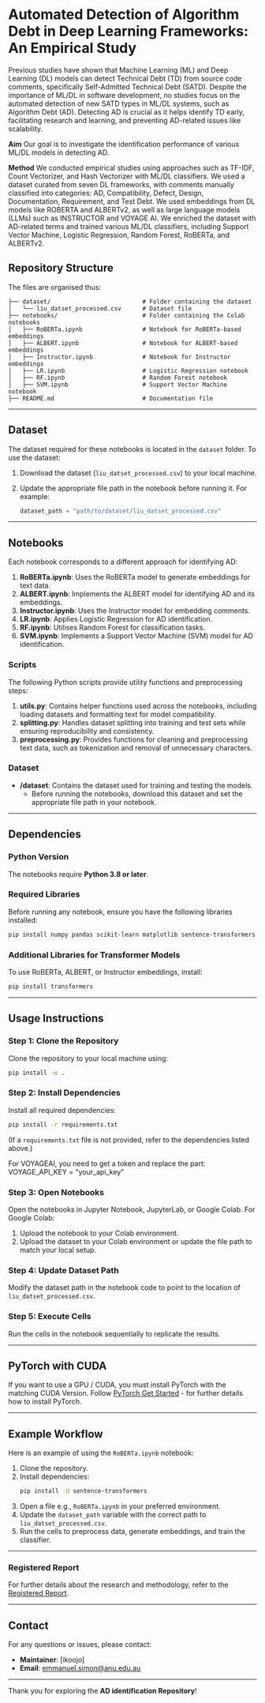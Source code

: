 # Automated Detection of Algorithm Debt in Deep Learning Frameworks: An Empirical Study


Previous studies have shown that Machine Learning (ML) and Deep Learning (DL) models can detect Technical Debt (TD) from source code comments, specifically Self-Admitted Technical Debt (SATD). Despite the importance of ML/DL in software development, no studies focus on the automated detection of new SATD types in ML/DL systems, such as Algorithm Debt (AD). Detecting AD is crucial as it helps identify TD early, facilitating research and learning, and preventing AD-related issues like scalability.

**Aim** Our goal is to investigate the identification performance of various ML/DL models in detecting AD.

**Method** We conducted empirical studies using approaches such as TF-IDF, Count Vectorizer, and Hash Vectorizer with ML/DL classifiers. We used a dataset curated from seven DL frameworks, with comments manually classified into categories: AD, Compatibility, Defect, Design, Documentation, Requirement, and Test Debt. We used embeddings from DL models like ROBERTA and ALBERTv2, as well as large language models (LLMs) such as INSTRUCTOR and VOYAGE AI. We enriched the dataset with AD-related terms and trained various ML/DL classifiers, including Support Vector Machine, Logistic Regression, Random Forest, RoBERTa, and ALBERTv2.

## Repository Structure
The files are organised thus:
```
├── dataset/                          # Folder containing the dataset
│   └── liu_datset_processed.csv      # Dataset file
├── notebooks/                        # Folder containing the Colab notebooks
│   ├── RoBERTa.ipynb                 # Notebook for RoBERTa-based embeddings
│   ├── ALBERT.ipynb                  # Notebook for ALBERT-based embeddings
│   ├── Instructor.ipynb              # Notebook for Instructor embeddings
│   ├── LR.ipynb                      # Logistic Regression notebook
│   ├── RF.ipynb                      # Random Forest notebook
│   ├── SVM.ipynb                     # Support Vector Machine notebook
├── README.md                         # Documentation file
```

---

## Dataset

The dataset required for these notebooks is located in the `dataset` folder. To use the dataset:

1. Download the dataset (`liu_datset_processed.csv`) to your local machine.
2. Update the appropriate file path in the notebook before running it. For example:

   ```python
   dataset_path = "path/to/dataset/liu_datset_processed.csv"
   ```

---

## Notebooks

Each notebook corresponds to a different approach for identifying AD:

1. **RoBERTa.ipynb**: Uses the RoBERTa model to generate embeddings for text data.
2. **ALBERT.ipynb**: Implements the ALBERT model for identifying AD and its embeddings.
3. **Instructor.ipynb**: Uses the Instructor model for embedding comments.
4. **LR.ipynb**: Applies Logistic Regression for AD identification.
5. **RF.ipynb**: Utilises Random Forest for classification tasks.
6. **SVM.ipynb**: Implements a Support Vector Machine (SVM) model for AD identification.


### Scripts

The following Python scripts provide utility functions and preprocessing steps:

1. **utils.py**: Contains helper functions used across the notebooks, including loading datasets and formatting text for model compatibility.
2. **splitting.py**: Handles dataset splitting into training and test sets while ensuring reproducibility and consistency.
3. **preprocessing.py**: Provides functions for cleaning and preprocessing text data, such as tokenization and removal of unnecessary characters.

### Dataset

- **/dataset**: Contains the dataset used for training and testing the models. 
  - Before running the notebooks, download this dataset and set the appropriate file path in your notebook.

---

## Dependencies

### Python Version
The notebooks require **Python 3.8 or later**.

### Required Libraries
Before running any notebook, ensure you have the following libraries installed:

```bash
pip install numpy pandas scikit-learn matplotlib sentence-transformers
```

### Additional Libraries for Transformer Models
To use RoBERTa, ALBERT, or Instructor embeddings, install:

```bash
pip install transformers
```

---

## Usage Instructions

### Step 1: Clone the Repository
Clone the repository to your local machine using:

```bash
pip install -e .
```

### Step 2: Install Dependencies
Install all required dependencies:

```bash
pip install -r requirements.txt
```
(If a `requirements.txt` file is not provided, refer to the dependencies listed above.)

For VOYAGEAI, you need to get a token and replace the part: VOYAGE_API_KEY = "your_api_key"

### Step 3: Open Notebooks
Open the notebooks in Jupyter Notebook, JupyterLab, or Google Colab. For Google Colab:

1. Upload the notebook to your Colab environment.
2. Upload the dataset to your Colab environment or update the file path to match your local setup.

### Step 4: Update Dataset Path
Modify the dataset path in the notebook code to point to the location of `liu_datset_processed.csv`.

### Step 5: Execute Cells
Run the cells in the notebook sequentially to replicate the results.

---

## PyTorch with CUDA

If you want to use a GPU / CUDA, you must install PyTorch with the matching CUDA Version. Follow [PyTorch Get Started](https://pytorch.org/get-started/locally/) - for further details how to install PyTorch.

---

## Example Workflow
Here is an example of using the `RoBERTa.ipynb` notebook:

1. Clone the repository.
2. Install dependencies:
   ```bash
   pip install -U sentence-transformers
   ```
3. Open a file e.g., `RoBERTa.ipynb` in your preferred environment.
4. Update the `dataset_path` variable with the correct path to `liu_datset_processed.csv`.
5. Run the cells to preprocess data, generate embeddings, and train the classifier.


---

### Registered Report

For further details about the research and methodology, refer to the [Registered Report](https://arxiv.org/pdf/2408.10529).


---

## Contact
For any questions or issues, please contact:

- **Maintainer**: [ikoojo]
- **Email**: emmanuel.simon@anu.edu.au

---

Thank you for exploring the **AD identification Repository**!
